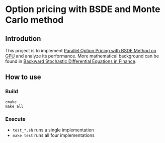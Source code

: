 # Option pricing with BSDE and Monte Carlo method

## Introdution
This project is to implement [Parallel Option Pricing with BSDE Method on GPU] and analyze its performance. More mathematical background can be found in [Backward Stochastic Differential Equations in Finance].

## How to use

### Build
    cmake .
    make all

### Execute
* `test_*.sh` runs a single implementation
* `make test` runs all four implementations

[Parallel Option Pricing with BSDE Method on GPU]:https://doi.org/10.1109/GCC.2010.47
[Backward Stochastic Differential Equations in Finance]:https://doi.org/10.1111/1467-9965.00022
